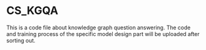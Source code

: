 # CS_KGQA
This is a code file about knowledge graph question answering.
The code and training process of the specific model design part will be uploaded after sorting out.
